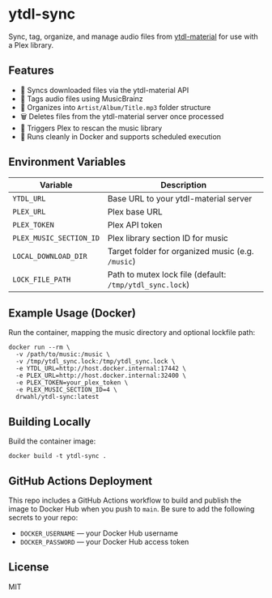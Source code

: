 # ytdl-sync

Sync, tag, organize, and manage audio files from [ytdl-material](https://github.com/Tzahi12345/YoutubeDL-Material) for use with a Plex library.

## Features

- 🧲 Syncs downloaded files via the ytdl-material API
- 🔖 Tags audio files using MusicBrainz
- 📁 Organizes into `Artist/Album/Title.mp3` folder structure
- 🗑 Deletes files from the ytdl-material server once processed
- 🎵 Triggers Plex to rescan the music library
- 🚀 Runs cleanly in Docker and supports scheduled execution

## Environment Variables

| Variable                | Description                                            |
|-------------------------|--------------------------------------------------------|
| `YTDL_URL`              | Base URL to your ytdl-material server                  |
| `PLEX_URL`              | Plex base URL                                          |
| `PLEX_TOKEN`            | Plex API token                                         |
| `PLEX_MUSIC_SECTION_ID` | Plex library section ID for music                     |
| `LOCAL_DOWNLOAD_DIR`    | Target folder for organized music (e.g. `/music`)      |
| `LOCK_FILE_PATH`        | Path to mutex lock file (default: `/tmp/ytdl_sync.lock`) |

## Example Usage (Docker)

Run the container, mapping the music directory and optional lockfile path:

    docker run --rm \
      -v /path/to/music:/music \
      -v /tmp/ytdl_sync.lock:/tmp/ytdl_sync.lock \
      -e YTDL_URL=http://host.docker.internal:17442 \
      -e PLEX_URL=http://host.docker.internal:32400 \
      -e PLEX_TOKEN=your_plex_token \
      -e PLEX_MUSIC_SECTION_ID=4 \
      drwahl/ytdl-sync:latest

## Building Locally

Build the container image:

    docker build -t ytdl-sync .

## GitHub Actions Deployment

This repo includes a GitHub Actions workflow to build and publish the image to Docker Hub when you push to `main`. Be sure to add the following secrets to your repo:

- `DOCKER_USERNAME` — your Docker Hub username
- `DOCKER_PASSWORD` — your Docker Hub access token

## License

MIT

